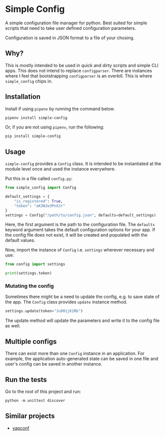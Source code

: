 # Simple Config

A simple configuration file manager for python. Best suited for simple scripts that need
to take user defined configuration parameters.

Configuration is saved in JSON format to a file of your chosing.


## Why?

This is mostly intended to be used in quick and dirty scripts and simple CLI apps.
This does not intend to replace `configparser`. There are instances where I feel
that bootstrapping `configparser` is an overkill. This is where `simple_config` chips in.


## Installation

Install if using `pipenv` by running the command below.

```bash
pipenv install simple-config
```

Or, if you are not using `pipenv`, run the following:

```bash
pip install simple-config
```

## Usage

`simple-config` provides a `Config` class. It is intended to be instantiated
at the module level once and used the instance everywhere.

Put this in a file called `config.py`:

```python
from simple_config import Config

default_settings = {
    "is_registered": True,
    "token": "aK3NJe3PnXJr"
}
settings = Config("/path/to/config.json", defaults=default_settings)
```

Here, the first argument is the path to the configuration file.
The `defaults` keyword argument takes the default configuration
options for your app.
If the config file does not exist, it will be created and populated
with the default values.

Now, import the instance of `Config` i.e. `settings` wherever necessary and use:

```python
from config import settings

print(settings.token)
```

### Mutating the config

Sometimes there might be a need to update the config, e.g. to save state of
the app. The `Config` class provides `update` instance method.

```python
settings.update(token="Ju901jK1Rb")
```

The update method will update the parameters and write it to the config
file as well.


## Multiple configs

There can exist more than one `Config` instance in an application. For example,
the application auto-generated state can be saved in one file and user's config
can be saved in another instance.


## Run the tests

Go to the root of this project and run:

```python
python -m unittest discover
```


## Similar projects

* [yapconf](https://github.com/loganasherjones/yapconf)
